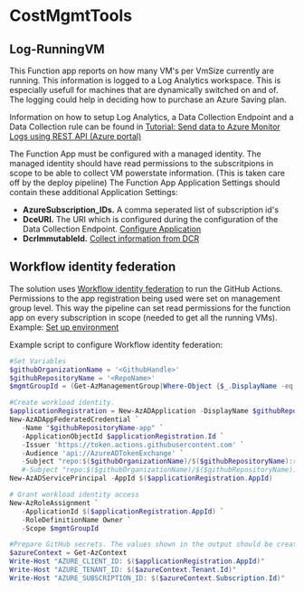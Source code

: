 # CostMgmtTools

## Log-RunningVM
This Function app reports on how many VM's per VmSize currently are running. This information is logged to a Log Analytics workspace. This is especially usefull for machines that are dynamically switched on and of. The logging could help in deciding how to purchase an Azure Saving plan. 

Information on how to setup Log Analytics, a Data Collection Endpoint and a Data Collection rule can be found in [Tutorial: Send data to Azure Monitor Logs using REST API (Azure portal)](https://learn.microsoft.com/en-us/azure/azure-monitor/logs/tutorial-logs-ingestion-portal)

The Function App must be configured with a managed identity. 
The managed identity should have read permissions to the subscritpions in scope to be able to collect VM powerstate information. (This is taken care off by the deploy pipeline)
The Function App Application Settings should contain these additional Application Settings:
- **AzureSubscription_IDs.** A comma seperated list of subscription id's 
- **DceURI.** The URI which is configured during the configuration of the Data Collection Endpoint. [Configure Application](https://learn.microsoft.com/en-us/azure/azure-monitor/logs/tutorial-logs-ingestion-portal#configure-application) 
- **DcrImmutableId.** [Collect information from DCR](https://learn.microsoft.com/en-us/azure/azure-monitor/logs/tutorial-logs-ingestion-portal#collect-information-from-dcr)

## Workflow identity federation
The solution uses [Workflow identity federation](https://learn.microsoft.com/en-us/azure/active-directory/develop/workload-identity-federation) to run the GitHub Actions. Permissions to the app registration being used were set on management group level. This way the pipeline can set read permissions for the function app on every subscription in scope (needed to get all the running VMs). Example: [Set up environment](https://learn.microsoft.com/en-us/training/modules/test-bicep-code-using-github-actions/4-exercise-set-up-environment?pivots=powershell)

Example script to configure Workflow identity federation:
```powershell
#Set Variables
$githubOrganizationName = '<GithubHandle>'
$githubRepositoryName = '<RepoName>'
$mgmtGroupId = (Get-AzManagementGroup|Where-Object {$_.DisplayName -eq "Tenant Root Group"}).Id

#Create workload identity.
$applicationRegistration = New-AzADApplication -DisplayName $githubRepositoryName
New-AzADAppFederatedCredential `
   -Name "$githubRepositoryName-app" `
   -ApplicationObjectId $applicationRegistration.Id `
   -Issuer 'https://token.actions.githubusercontent.com' `
   -Audience 'api://AzureADTokenExchange' `
   -Subject "repo:$($githubOrganizationName)/$($githubRepositoryName):ref:refs/heads/main" # Main branch
   #-Subject "repo:$($githubOrganizationName)/$($githubRepositoryName):environment:Website" # When working with Github Environments in public repo's
New-AzADServicePrincipal -AppId $($applicationRegistration.AppId)

# Grant workload identity access
New-AzRoleAssignment `
   -ApplicationId $($applicationRegistration.AppId) `
   -RoleDefinitionName Owner `
   -Scope $mgmtGroupId

#Prepare GitHub secrets. The values shown in the output should be created as GitHub Secrets 
$azureContext = Get-AzContext
Write-Host "AZURE_CLIENT_ID: $($applicationRegistration.AppId)"
Write-Host "AZURE_TENANT_ID: $($azureContext.Tenant.Id)"
Write-Host "AZURE_SUBSCRIPTION_ID: $($azureContext.Subscription.Id)"
```
